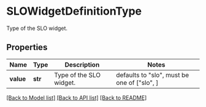 # SLOWidgetDefinitionType

Type of the SLO widget.

## Properties

| Name      | Type    | Description             | Notes                                       |
| --------- | ------- | ----------------------- | ------------------------------------------- |
| **value** | **str** | Type of the SLO widget. | defaults to "slo", must be one of ["slo", ] |

[[Back to Model list]](README.md#documentation-for-models) [[Back to API list]](README.md#documentation-for-api-endpoints) [[Back to README]](README.md)
